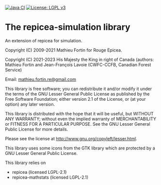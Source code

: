 
<!-- badges: start -->
[![Java CI](https://github.com/CWFC-CCFB/repicea-simulation/actions/workflows/gradle.yml/badge.svg)](https://github.com/CWFC-CCFB/repicea-simulation/actions/workflows/gradle.yml)
[![License: LGPL v3](https://img.shields.io/badge/License-LGPL_v3-blue.svg)](https://www.gnu.org/licenses/lgpl-3.0)
<!-- badges: end -->


The repicea-simulation library
=====================================

An extension of repicea for simulation.

Copyright (C) 2009-2021 Mathieu Fortin for Rouge Epicea.

Copyright (C) 2021-2023 His Majesty the King in right of Canada (authors: Mathieu Fortin and Jean-François Lavoie (CWFC-CCFB, Canadian Forest Service)

Email: mathieu.fortin.re@gmail.com

This library is free software; you can redistribute it and/or
modify it under the terms of the GNU Lesser General Public
License as published by the Free Software Foundation; either
version 2.1 of the License, or (at your option) any later version.

This library is distributed with the hope that it will be useful,
but WITHOUT ANY WARRANTY; without even the implied
warranty of MERCHANTABILITY or FITNESS FOR A
PARTICULAR PURPOSE. See the GNU Lesser General Public
License for more details.

Please see the license at http://www.gnu.org/copyleft/lesser.html.

This library uses some icons from the GTK library which are protected 
by a GNU Lesser General Public License. 

This library relies on 
- repicea (licensed LGPL-2.1)  
- repicea-mathstats (licensed LGPL-2.1)